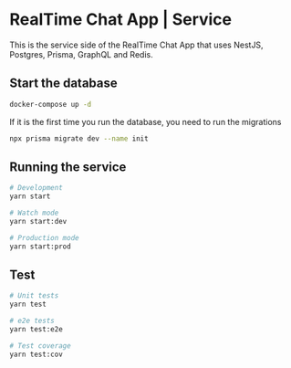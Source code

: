 # RealTime Chat App | Service

This is the service side of the RealTime Chat App that uses NestJS, Postgres, Prisma, GraphQL and Redis.

## Start the database
```bash
docker-compose up -d
````

If it is the first time you run the database, you need to run the migrations

```bash
npx prisma migrate dev --name init
````

## Running the service

```bash
# Development
yarn start

# Watch mode
yarn start:dev

# Production mode
yarn start:prod
```

## Test

```bash
# Unit tests
yarn test

# e2e tests
yarn test:e2e

# Test coverage
yarn test:cov
```
